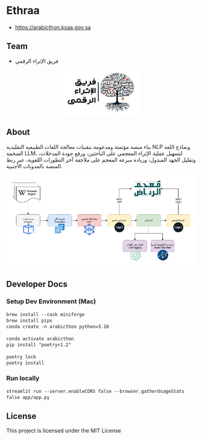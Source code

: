 # Ethraa
- https://arabicthon.ksaa.gov.sa

## Team
- فريق الإثراء الرقمي

<p align="center">
    <img src="docs/team.png" alt="team" width="200"/>
</p>

## About
بناء منصة مؤتمتة ومدعومة بتقنيات معالجة اللغات الطبيعية التقليدية NLP ونماذج اللغة الضخمة LLM، لتسهيل عملية الإثراء المعجمي على الباحثين، ورفع جودة المدخلات، وتقليل الجهد المبذول، وزيادة سرعة المعجم على ملاحقة آخر التطورات اللغوية، عبر ربط المنصة بالمدونات الأجنبية.

![pipeline.jpg](docs%2Fpipeline.jpg)

## Developer Docs
### Setup Dev Environment (Mac)
```
brew install --cask miniforge
brew install pipx
conda create -n arabicthon python=3.10

conda activate arabicthon
pip install "poetry<1.2"

poetry lock
poetry install
```

### Run locally
```
streamlit run --server.enableCORS false --browser.gatherUsageStats false app/app.py
```

## License

This project is licensed under the MIT License
